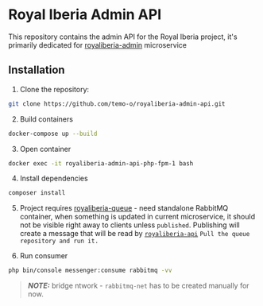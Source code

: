 # Royal Iberia Admin API

This repository contains the admin API for the Royal Iberia project, it's primarily dedicated for [royaliberia-admin](https://github.com/temo-o/royaliberia-admin) microservice


## Installation
1. Clone the repository:
```sh
git clone https://github.com/temo-o/royaliberia-admin-api.git
```

2. Build containers
```sh
docker-compose up --build
```
3. Open container
```sh
docker exec -it royaliberia-admin-api-php-fpm-1 bash
```
4. Install dependencies
```sh
composer install 
```

5. Project requires [royaliberia-queue](https://github.com/temo-o/royaliberia-queue) - need standalone RabbitMQ container, when something is updated in current microservice, it should not be visible right away to clients unless `published`. Publishing will create a message that will be read by [`royaliberia-api`](https://github.com/temo-o/royaliberia-api)
`Pull the queue repository and run it.`

6. Run consumer
```sh
php bin/console messenger:consume rabbitmq -vv
```

> **_NOTE:_**  bridge ntwork - `rabbitmq-net` has to be created manually for now.